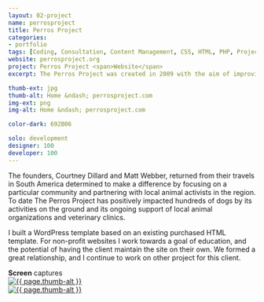 ```yaml
---
layout: 02-project
name: perrosproject
title: Perros Project
categories:
- portfolio
tags: [Coding, Consultation, Content Management, CSS, HTML, PHP, Project Management, Wordpress]
website: perrosproject.org
project: Perros Project <span>Website</span>
excerpt: The Perros Project was created in 2009 with the aim of improving the lives of the many dogs living on the street of Huanchaco, Peru.

thumb-ext: jpg
thumb-alt: Home &ndash; perrosproject.com
img-ext: png
img-alt: Home &ndash; perrosproject.com

color-dark: 692B06

solo: development
designer: 100
developer: 100
---
```

The founders, Courtney Dillard and Matt Webber, returned from their travels in South America determined to make a difference by focusing on a particular community and partnering with local animal activists in the region. To date The Perros Project has positively impacted hundreds of dogs by its activities on the ground and its ongoing support of local animal organizations and veterinary clinics.

I built a WordPress template based on an existing purchased HTML template. For non-profit websites I work towards a goal of education, and the potential of having the client maintain the site on their own. We formed a great relationship, and I continue to work on other project for this client.

<section class="cf">
  <span class="title--section"><b>Screen</b> captures</span>
  <div class="grid grid--guttersLarge grid-wrap thumb-grid">
    <div class="thumb grid-cell show-me animated">
      <a href="#" class="fluidbox">
        <img src="/images/portfolio/{{ page.name }}/{{ page.name }}-01.{{ page.img-ext }}" alt="{{ page.thumb-alt }}" class="img-responsive">
      </a>
    </div>
    <div class="thumb grid-cell show-me animated">
      <a href="#" class="fluidbox">
        <img src="/images/portfolio/{{ page.name }}/{{ page.name }}-02.{{ page.img-ext }}" alt="{{ page.thumb-alt }}" class="img-responsive">
      </a>
    </div>
  </div>
</section>
